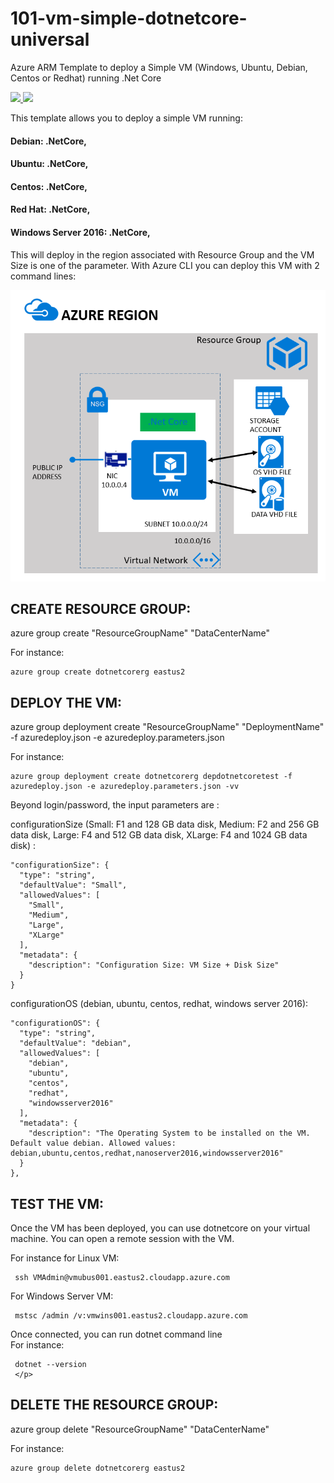 # 101-vm-simple-dotnetcore-universal
Azure ARM Template to deploy a Simple VM (Windows, Ubuntu, Debian, Centos or Redhat) running .Net Core 

<a href="https://portal.azure.com/#create/Microsoft.Template/uri/https%3A%2F%2Fraw.githubusercontent.com%2Fflecoqui%2F101-vm-simple-dotnetcore-universal%2Fmaster%2Fazuredeploy.json" target="_blank">
    <img src="http://azuredeploy.net/deploybutton.png"/>
</a>
<a href="http://armviz.io/#/?load=https%3A%2F%2Fraw.githubusercontent.com%2Fflecoqui%2F101-vm-simple-dotnetcore-universal%2Fmaster%2Fazuredeploy.json" target="_blank">
    <img src="http://armviz.io/visualizebutton.png"/>
</a>


This template allows you to deploy a simple VM running: </p>
#### Debian: .NetCore,
#### Ubuntu: .NetCore, 
#### Centos: .NetCore, 
#### Red Hat: .NetCore,
#### Windows Server 2016: .NetCore,
This will deploy in the region associated with Resource Group and the VM Size is one of the parameter.
With Azure CLI you can deploy this VM with 2 command lines:


![](https://raw.githubusercontent.com/flecoqui/101-vm-simple-dotnetcore-universal/master/Docs/1-architecture.png)



## CREATE RESOURCE GROUP:
azure group create "ResourceGroupName" "DataCenterName"

For instance:

    azure group create dotnetcorerg eastus2

## DEPLOY THE VM:
azure group deployment create "ResourceGroupName" "DeploymentName"  -f azuredeploy.json -e azuredeploy.parameters.json

For instance:

    azure group deployment create dotnetcorerg depdotnetcoretest -f azuredeploy.json -e azuredeploy.parameters.json -vv

Beyond login/password, the input parameters are :</p>
configurationSize (Small: F1 and 128 GB data disk, Medium: F2 and 256 GB data disk, Large: F4 and 512 GB data disk, XLarge: F4 and 1024 GB data disk) : 

    "configurationSize": {
      "type": "string",
      "defaultValue": "Small",
      "allowedValues": [
        "Small",
        "Medium",
        "Large",
        "XLarge"
      ],
      "metadata": {
        "description": "Configuration Size: VM Size + Disk Size"
      }
    }

configurationOS (debian, ubuntu, centos, redhat, windows server 2016): 

    "configurationOS": {
      "type": "string",
      "defaultValue": "debian",
      "allowedValues": [
        "debian",
        "ubuntu",
        "centos",
        "redhat",
        "windowsserver2016"
      ],
      "metadata": {
        "description": "The Operating System to be installed on the VM. Default value debian. Allowed values: debian,ubuntu,centos,redhat,nanoserver2016,windowsserver2016"
      }
    },



## TEST THE VM:
Once the VM has been deployed, you can use dotnetcore on your virtual machine.
You can open a remote session with the VM.

For instance for Linux VM:

     ssh VMAdmin@vmubus001.eastus2.cloudapp.azure.com

For Windows Server VM:

     mstsc /admin /v:vmwins001.eastus2.cloudapp.azure.com


Once connected, you can run dotnet command line  
For instance:

     dotnet --version
	 </p>


## DELETE THE RESOURCE GROUP:
azure group delete "ResourceGroupName" "DataCenterName"

For instance:

    azure group delete dotnetcorerg eastus2
